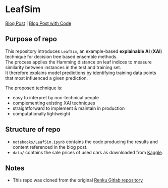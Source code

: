 # LeafSim

[Blog Post](https://datascience.ch/leafsim/) | [Blog Post with Code](https://calyptis.github.io/LeafSim/)

## Purpose of repo

This repository introduces `LeafSim`, an example-based **explainable AI** (**XAI**) technique for decision tree based ensemble methods.<br/>
The process applies the Hamming distance on leaf indices to measure similarity between instances in the test and training set.<br/>
It therefore explains model predictions by identifying training data points that most influenced a given prediction.

The proposed technique is:
- easy to interpret by non-technical people
- complementing existing XAI techniques
- straightforward to implement & maintain in production
- computationally lightweight

## Structure of repo

- `notebooks/LeafSim.ipynb` contains the code producing the results and content referenced in the blog post.
- `data/` contains the sale prices of used cars as downloaded from [Kaggle](https://www.kaggle.com/datasets/adityadesai13/used-car-dataset-ford-and-mercedes?select=merc.csv).

## Notes

- This repo was cloned from the original [Renku Gitlab repository](https://renkulab.io/gitlab/lucas.chizzali/leafsim)
